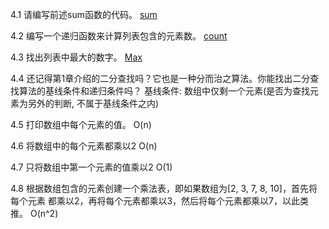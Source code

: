 4.1 请编写前述sum函数的代码。
[sum](sum.go)

4.2 编写一个递归函数来计算列表包含的元素数。
[count](count.go)

4.3 找出列表中最大的数字。
[Max](max.go)

4.4 还记得第1章介绍的二分查找吗？它也是一种分而治之算法。你能找出二分查找算法的基线条件和递归条件吗？
基线条件: 数组中仅剩一个元素(是否为查找元素为另外的判断, 不属于基线条件之内)

4.5 打印数组中每个元素的值。
O(n)

4.6 将数组中的每个元素都乘以2
O(n)

4.7 只将数组中第一个元素的值乘以2
O(1)

4.8 根据数组包含的元素创建一个乘法表，即如果数组为[2, 3, 7, 8, 10]，首先将每个元素 都乘以2，再将每个元素都乘以3，然后将每个元素都乘以7，以此类推。
O(n^2)